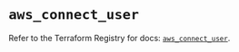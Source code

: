 # `aws_connect_user`

Refer to the Terraform Registry for docs: [`aws_connect_user`](https://registry.terraform.io/providers/hashicorp/aws/5.70.0/docs/resources/connect_user).
